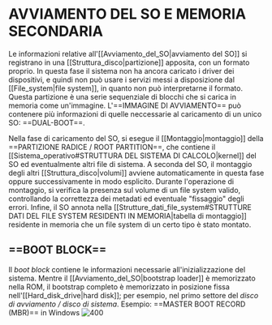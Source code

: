 # AVVIAMENTO DEL SO E MEMORIA SECONDARIA
Le informazioni relative all'[[Avviamento_del_SO|avviamento del SO]] si registrano in una [[Struttura_disco|partizione]] apposita, con un formato proprio. In questa fase il sistema non ha ancora caricato i driver dei dispositivi, e quindi non può usare i servizi messi a disposizione dal [[File_system|file system]], in quanto non può interpretarne il formato. Questa partizione è una serie sequenziale di blocchi che si carica in memoria come un'immagine. L'==IMMAGINE DI AVVIAMENTO== può contenere più informazioni di quelle neccessarie al caricamento di un unico SO: ==DUAL-BOOT==.

Nella fase di caricamento del SO, si esegue il [[Montaggio|montaggio]] della ==PARTIZIONE RADICE / ROOT PARTITION==, che contiene il [[Sistema_operativo#STRUTTURA DEL SISTEMA DI CALCOLO|kernel]] del SO ed eventualmente altri file di sistema. A seconda del SO, il montaggio degli altri [[Struttura_disco|volumi]] avviene automaticamente in questa fase oppure successivamente in modo esplicito.
Durante l'operazione di montaggio, si verifica la presenza sul volume di un file system valido, controllando la correttezza dei metadati ed eventuale "fissaggio" degli errori. Infine, il SO annota nella [[Strutture_dati_file_system#STRUTTURE DATI DEL FILE SYSTEM RESIDENTI IN MEMORIA|tabella di montaggio]] residente in memoria che un file system di un certo tipo è stato montato.

## ==BOOT BLOCK==
Il _boot block_ contiene le informazioni necessarie all'inizializzazione del sistema. Mentre il [[Avviamento_del_SO|bootstrap loader]] è memorizzato nella ROM, il bootstrap completo è memorizzato in posizione fissa nell'[[Hard_disk_drive|hard disk]]; per esempio, nel primo settore del _disco di avviamento / disco di sistema_.
Esempio: ==MASTER BOOT RECORD (MBR)== in Windows
![400](mbr.png)
